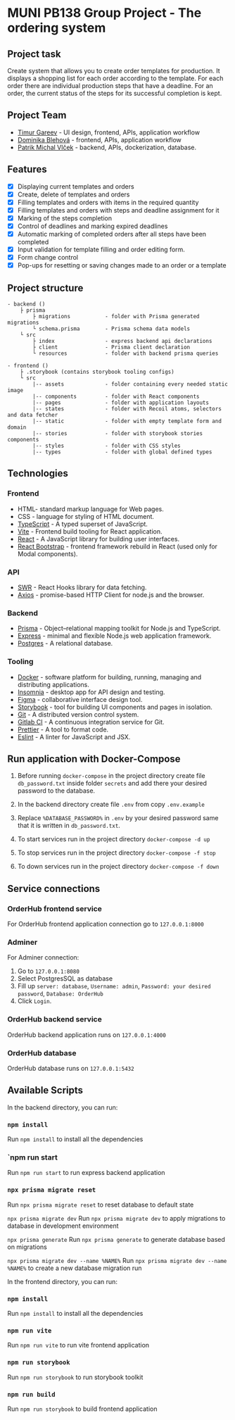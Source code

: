 # MUNI PB138 Group Project - The ordering system

## Project task
Create system that allows you to create order templates for production.
It displays a shopping list for each order according to the template.
For each order there are individual production steps that have a deadline.
For an order, the current status of the steps for its successful completion is kept.

## Project Team
-   [Timur Gareev](https://gitlab.fi.muni.cz/x517295)               - UI design, frontend, APIs, application workflow
-   [Dominika Blehová](https://gitlab.fi.muni.cz/xblehova)          - frontend, APIs, application workflow
-   [Patrik Michal Vlček](https://gitlab.fi.muni.cz/xvlcek4)        - backend, APIs, dockerization, database.

## Features

-   [x] Displaying current templates and orders
-   [x] Create, delete of templates and orders
-   [x] Filling templates and orders with items in the required quantity
-   [x] Filling templates and orders with steps and deadline assignment for it
-   [x] Marking of the steps completion
-   [x] Сontrol of deadlines and marking expired deadlines
-   [x] Automatic marking of completed orders after all steps have been completed
-   [x] Input validation for template filling and order editing form.
-   [x] Form change control
-   [x] Pop-ups for resetting or saving changes made to an order or a template

## Project structure

```
- backend ()
    ├ prisma
        ├ migrations           - folder with Prisma generated migrations
        └ schema.prisma        - Prisma schema data models
    └ src
        ├ index                - express backend api declarations
        ├ client               - Prisma client declaration
        └ resources            - folder with backend prisma queries

- frontend ()
    ├ .storybook (contains storybook tooling configs)
    └ src
        |-- assets             - folder containing every needed static image
        |-- components         - folder with React components
        |-- pages              - folder with application layouts
        |-- states             - folder with Recoil atoms, selectors and data fetcher
        |-- static             - folder with empty template form and domain
        |-- stories            - folder with storybook stories components
        |-- styles             - folder with CSS styles
        |-- types              - folder with global defined types
```

## Technologies

### Frontend

-   HTML- standard markup language for Web pages.
-   CSS - language for styling of HTML document.
-   [TypeScript](https://www.typescriptlang.org/) - A typed superset of JavaScript.
-   [Vite](https://vitejs.dev/) - Frontend build tooling for React application.
-   [React](https://reactjs.org/) - A JavaScript library for building user interfaces.
-   [React Bootstrap](https://react-bootstrap.github.io/) - frontend framework rebuild in React (used only for Modal components).

### API

-   [SWR](https://swr.vercel.app/ru) - React Hooks library for data fetching.
-   [Axios](https://axios-http.com/) - promise-based HTTP Client for node.js and the browser.

### Backend

-   [Prisma](https://www.prisma.io/) - Object–relational mapping toolkit for Node.js and TypeScript.
-   [Express](https://expressjs.com/) - minimal and flexible Node.js web application framework.
-   [Postgres](https://www.postgresql.org/) - A relational database.

### Tooling

-   [Docker](https://www.docker.com/) - software platform for building, running, managing and distributing applications.
-   [Insomnia](https://insomnia.rest/) - desktop app for API design and testing.
-   [Figma](https://www.figma.com/) - collaborative interface design tool.
-   [Storybook](https://storybook.js.org/) - tool for building UI components and pages in isolation.
-   [Git](https://git-scm.com/) - A distributed version control system.
-   [Gitlab CI](https://about.gitlab.com/gitlab-ci/) - A continuous integration service for Git.
-   [Prettier](https://prettier.io/) - A tool to format code.
-   [Eslint](https://eslint.org/) - A linter for JavaScript and JSX.


## Run application with Docker-Compose
1. Before running `docker-compose` in the project directory create file `db_password.txt` inside folder `secrets` and add there your desired password to the database.

2. In the backend directory create file `.env` from copy `.env.example`

3. Replace `%DATABASE_PASSWORD%` in `.env` by your desired password same that it is written in `db_password.txt`.

4. To start services run in the project directory `docker-compose -d up`

5. To stop services run in the project directory `docker-compose -f stop`

6. To down services run in the project directory `docker-compose -f down`

## Service connections

### OrderHub frontend service
For OrderHub frontend application connection go to `127.0.0.1:8000`

### Adminer
For Adminer connection:
1. Go to `127.0.0.1:8080`
2. Select PostgresSQL as database
3. Fill up `server: database`, `Username: admin`, `Password: your desired password`, `Database: OrderHub`
4. Click `Login`.

### OrderHub backend service
OrderHub backend application runs on `127.0.0.1:4000`

### OrderHub database
OrderHub database runs on `127.0.0.1:5432`


## Available Scripts

In the backend directory, you can run:

### `npm install`
Run `npm install` to install all the dependencies

### `npm run start
Run `npm run start` to run express backend application

### `npx prisma migrate reset`
Run `npx prisma migrate reset` to reset database to default state

`npx prisma migrate dev`
Run `npx prisma migrate dev` to apply migrations to database in development environment

`npx prisma generate`
Run `npx prisma generate` to generate database based on migrations

`npx prisma migrate dev --name %NAME%`
Run `npx prisma migrate dev --name %NAME%` to create a new database migration run

In the frontend directory, you can run:

### `npm install`
Run `npm install` to install all the dependencies

### `npm run vite`
Run `npm run vite` to run vite frontend application

### `npm run storybook`
Run `npm run storybook` to run storybook toolkit

### `npm run build`
Run `npm run storybook` to build frontend application
